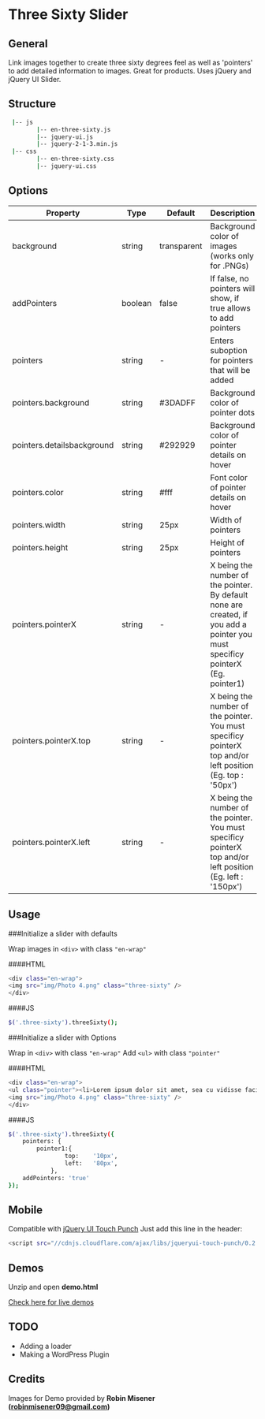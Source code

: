 # Three Sixty Slider

## General
Link images together to create three sixty degrees feel as well as 'pointers' to add detailed information to images. Great for products. Uses jQuery and jQuery UI Slider.

## Structure

```sh
 |-- js
        |-- en-three-sixty.js
        |-- jquery-ui.js
        |-- jquery-2-1-3.min.js
 |-- css
        |-- en-three-sixty.css
        |-- jquery-ui.css
```

## Options

| Property      | Type          | Default       | Description   |
| ------------- | ------------- | ------------- |-------------- |
| background    | string        | transparent   | Background color of images (works only for .PNGs)  |
| addPointers   | boolean       | false         | If false, no pointers will show, if true allows to add pointers |
| pointers       | string       | -         | Enters suboption for pointers that will be added |
| pointers.background       | string       | #3DADFF         | Background color of pointer dots |
| pointers.detailsbackground       | string       | #292929         | Background color of pointer details on hover |
| pointers.color       | string       | #fff         | Font color of pointer details on hover |
| pointers.width       | string       | 25px        |  Width of pointers |
| pointers.height       | string       | 25px        | Height of pointers |
| pointers.pointerX       | string       | -         | X being the number of the pointer. By default none are created, if you add a pointer you must specificy pointerX (Eg. pointer1) |
| pointers.pointerX.top       | string       | -         | X being the number of the pointer. You must specificy pointerX top and/or left position (Eg. top : '50px') |
| pointers.pointerX.left       | string       | -         | X being the number of the pointer. You must specificy pointerX top and/or left position (Eg. left : '150px') |

## Usage

###Initialize a slider with defaults

Wrap images in `<div>` with class `"en-wrap"`

####HTML
```sh
<div class="en-wrap">
<img src="img/Photo 4.png" class="three-sixty" />
</div>
```

####JS

```sh
$('.three-sixty').threeSixty();
```

###Initialize a slider with Options

Wrap in `<div>` with class `"en-wrap"`
Add `<ul>` with class `"pointer"`

####HTML
```sh
<div class="en-wrap">
<ul class="pointer"><li>Lorem ipsum dolor sit amet, sea cu vidisse facilis maluisset.</li></ul>
<img src="img/Photo 4.png" class="three-sixty" />
</div>
```

####JS

```sh
$('.three-sixty').threeSixty({
	pointers: {
		pointer1:{
				top:	'10px',
				left:	'80px',
			},
	addPointers: 'true'
});
```

## Mobile
Compatible with [jQuery UI Touch Punch](http://touchpunch.furf.com/)
Just add this line in the header:
```sh
<script src="//cdnjs.cloudflare.com/ajax/libs/jqueryui-touch-punch/0.2.3/jquery.ui.touch-punch.min.js"></script>
```

## Demos
Unzip and open **demo.html**

[Check here for live demos](http://encodetheweb.com/en/en-three-sixty)

## TODO
- Adding a loader
- Making a WordPress Plugin

## Credits

Images for Demo provided by **Robin Misener (robinmisener09@gmail.com)**
